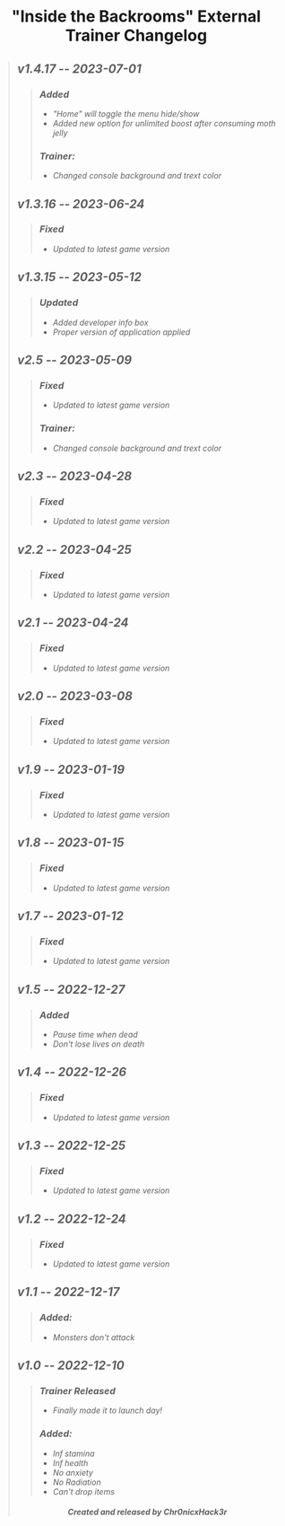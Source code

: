 # <center> "Inside the Backrooms" External Trainer Changelog </center>
>## ***v1.4.17 -- 2023-07-01***
>>### ***Added***
>>+ *"Home" will toggle the menu hide/show*
>>+ *Added new option for unlimited boost after consuming moth jelly*
>>### ***Trainer:***
>>+ *Changed console background and trext color*
>## ***v1.3.16 -- 2023-06-24***
>>### ***Fixed***
>>+ *Updated to latest game version*
>## ***v1.3.15 -- 2023-05-12***
>>### ***Updated***
>>+ *Added developer info box*
>>+ *Proper version of application applied*
>## ***v2.5 -- 2023-05-09***
>>### ***Fixed***
>>+ *Updated to latest game version*
>>### ***Trainer:***
>>+ *Changed console background and trext color*
>## ***v2.3 -- 2023-04-28***
>>### ***Fixed***
>>+ *Updated to latest game version*
>## ***v2.2 -- 2023-04-25***
>>### ***Fixed***
>>+ *Updated to latest game version*
>## ***v2.1 -- 2023-04-24***
>>### ***Fixed***
>>+ *Updated to latest game version*
>## ***v2.0 -- 2023-03-08***
>>### ***Fixed***
>>+ *Updated to latest game version*
>## ***v1.9 -- 2023-01-19***
>>### ***Fixed***
>>+ *Updated to latest game version*
>## ***v1.8 -- 2023-01-15***
>>### ***Fixed***
>>+ *Updated to latest game version*
>## ***v1.7 -- 2023-01-12***
>>### ***Fixed***
>>+ *Updated to latest game version*
>## ***v1.5 -- 2022-12-27***
>>### ***Added***
>>+ *Pause time when dead*
>>+ *Don't lose lives on death*
>## ***v1.4 -- 2022-12-26***
>>### ***Fixed***
>>+ *Updated to latest game version*
>## ***v1.3 -- 2022-12-25***
>>### ***Fixed***
>>+ *Updated to latest game version*
>## ***v1.2 -- 2022-12-24***
>>### ***Fixed***
>>+ *Updated to latest game version*
>## ***v1.1 -- 2022-12-17***
>>### ***Added:*** 
>>+ *Monsters don't attack*
>## ***v1.0 -- 2022-12-10***
>>### ***Trainer Released***
>>+ *Finally made it to launch day!*
>>### ***Added:***
>>+ *Inf stamina*<br>
>>+ *Inf health*<br>
>>+ *No anxiety*<br>
>>+ *No Radiation*<br>
>>+ *Can't drop items*
>###### <center> ***Created and released by Chr0nicxHack3r*** </center>
